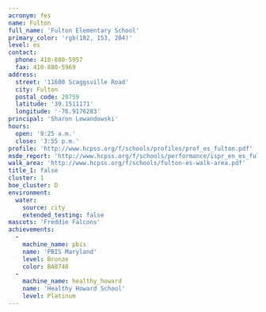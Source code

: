 ```yaml
---
acronym: fes
name: Fulton
full_name: 'Fulton Elementary School'
primary_color: 'rgb(102, 153, 204)'
level: es
contact:
  phone: 410-880-5957
  fax: 410-880-5969
address:
  street: '11600 Scaggsville Road'
  city: Fulton
  postal_code: 20759
  latitude: '39.1511171'
  longitude: '-76.9176283'
principal: 'Sharon Lewandowski'
hours:
  open: '9:25 a.m.'
  close: '3:55 p.m.'
profile: 'http://www.hcpss.org/f/schools/profiles/prof_es_fulton.pdf'
msde_report: 'http://www.hcpss.org/f/schools/performance/ispr_en_es_fulton.pdf'
walk_area: 'http://www.hcpss.org/f/schools/fulton-es-walk-area.pdf'
title_1: false
cluster: 1
boe_cluster: D
environment:
  water:
    source: city
    extended_testing: false
mascots: 'Freddie Falcons'
achievements:
  -
    machine_name: pbis
    name: 'PBIS Maryland'
    level: Bronze
    color: BA8748
  -
    machine_name: healthy_howard
    name: 'Healthy Howard School'
    level: Platinum
---
```

